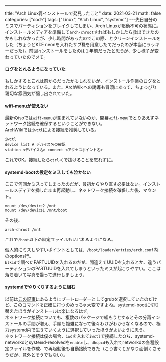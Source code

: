 ---
title: "Arch Linux再インストールで発見したこと"
date: 2021-03-21
math: false
categories: ["code"]
tags: ["Linux", "Arch Linux", "systemd"]
---先日自分のミスでパーティションをブレイクしてしまい、Arch Linuxが起動不可の状態に。インストールメディアを準備して`arch-chroot`すればもしかしたら救出できたのかもしれなかったが、少し時間があったのでこの際、とクリーンインストールをした（ちょうどKDE neonを入れたサブ機を用意したてだったのが本当にラッキーだった）。前回インストールをしたのは１年前だったと思うが、少し様子が変わっていたのでメモ。

#### ログをとれるようになっていた
もしかするとこれは前からだったかもしれないが、インストール作業のログをとれるようになっている。また、ArchWikiへの誘導も冒頭にあって、ちょっぴり親切な雰囲気が醸し出されていた。

#### wifi-menuが使えない
最新のisoでは`wifi-menu`が含まれていないのか、開幕`wifi-menu`でとりあえずネットワーク接続を確保するということができない。  
ArchWikiでは`iwctl`による接続を推奨している。

~~~
iwctl
device list # デバイス名の確認
station <デバイス名> connect <アクセスポイント名>
~~~

これでOK。接続したら`ctrl+C`で抜けることを忘れずに。


#### systemd-bootの設定をミスしても泣かない
ここで何回かミスってしまったのだが、最初からやり直す必要はない。インストールメディアを挿したまま再起動し、ネットワーク接続を確保した後、マウント。

~~~
mount /dev/device2 /mnt
mount /dev/device1 /mnt/boot
~~~

その後、

~~~
arch-chroot /mnt
~~~

これで`/boot`以下の設定ファイルもいじれるようになる。

個人的にミスしやすいポイントとしては、`/boot/loader/entries/arch.conf`内のoptions行。  
`blkid`で調べたPARTUUIDを入れるのだが、間違えてUUIDを入れるとか、違うパーティションのPARTUUIDを入れてしまうといったミスが起こりやすい。ここは落ち着いて写真を撮って進行しましょう。

#### systemdでやりくりするように組む
以前は[この記事](@/post/archinstall.md)にあるようにブートローダーとしてgrubを選択していたのだけど、このコマンドを正確に打つのめっちゃ大変ですよね。systemd-bootに切り替えたほうがインストールは楽になるはず。  
ネットワーク接続についても、複数のパッケージで組もうとするとその分再インストールの手間が増え、手順も複雑になって後々わけがわからなくなるので、極力systemd内で生きていくように選択していったほうがよいように思う。  
ネットワーク接続は僕の場合、`iwd`を入れて`iwctl`で接続したのち、systemd-networkdとsystemd-resolvedを`enable`し、`dhcpcd`も入れてnetworkdの各種設定ファイルを作成、で再起動後も自動接続できた（こう書くとかなり面倒くさそうだが、意外とそうでもない）。
